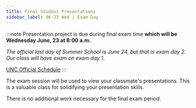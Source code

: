 ```yaml
---
title: Final Student Presentations
sidebar_label: 06-23 Wed | Exam Day
---
```


:::note
Presentation project is due during final exam time **which will be Wednesday June, 23 at 8:00 a.m.** 

*The official last day of Summer School is June 24, but that is exam day 2. Our class will have exam on exam day 1.*

[UNC Official Schedule](https://summer.unc.edu/class-and-final-examination-schedules)
:::

The exam session will be used to view your classmate's presentations. This is a valuable class for solidifying
your presentation skills.

There is no additional work necessary for the final exam period. 